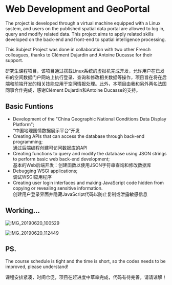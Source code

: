 # Web Development and GeoPortal
The project is developed through a virtual machine equipped with a Linux system, and users on the published spatial data portal are allowed to log in, query and modify related data. This project aims to apply related skills developed on the back-end and front-end to spatial intelligence processing.

This Subject Project was done in collaboration with two other French colleagues, thanks to Clément Dujardin and Antoine Ducasse for their support.

研究生课程项目，该项目通过搭载Linux系统的虚拟机完成开发，允许用户在已发布的空间数据门户网站上执行登录、查询和修改相关数据等操作，项目旨在将在后端和前端开发的相关技能应用于空间情报处理。此外，本项目由我和另外两名法国同事合作完成，感谢Clément Dujardin和Antoine Ducasse的支持。

## Basic Funtions
* Development of the "China Geographic National Conditions Data Display Platform";<br>
  “中国地理国情数据展示平台”开发</br>
* Creating APIs that can access the database through back-end programming;<br>
  通过后端编程创建可访问数据库的API</br>
* Creating functions to query and modify the database using JSON strings to perform basic web back-end development;<br>
  基本的Web后端开发：创建函数以使用JSON字符串查询和修改数据库</br>
* Debugging WSGI applications;</br>
  调试WSGI应用程序</br>
* Creating user login interfaces and making JavaScript code hidden from copying or revealing sensitive information.</br>
  创建用户登录界面并隐藏JavaScript代码以防止复制或泄露敏感信息</br>

## Working...
![IMG_20190620_100529](https://user-images.githubusercontent.com/97808991/195638785-8a13b391-2d4f-4f43-a231-37a460435ae3.jpg)

![IMG_20190620_112449](https://user-images.githubusercontent.com/97808991/195638814-c1f0a8b3-13a7-4ed1-872a-14bfd30859d9.jpg)

## PS.
The course schedule is tight and the time is short, so the codes needs to be improved, please understand!

课程安排紧凑，时间仓促，项目在赶进度中草率完成，代码有待完善，请请谅解！
